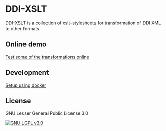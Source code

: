DDI-XSLT
========

DDI-XSLT is a collection of xslt-stylesheets for transformation of DDI XML to other formats.

## Online demo

[Test some of the transformations online](https://metadatatransform.github.io/ddi-xslt/dev/demo/)

## Development

[Setup using docker](dev/README.md)

## License
GNU Lesser General Public License 3.0

[![GNU LGPL v3.0](https://www.gnu.org/graphics/lgplv3-147x51.png)](https://www.gnu.org/licenses/lgpl-3.0.html)
